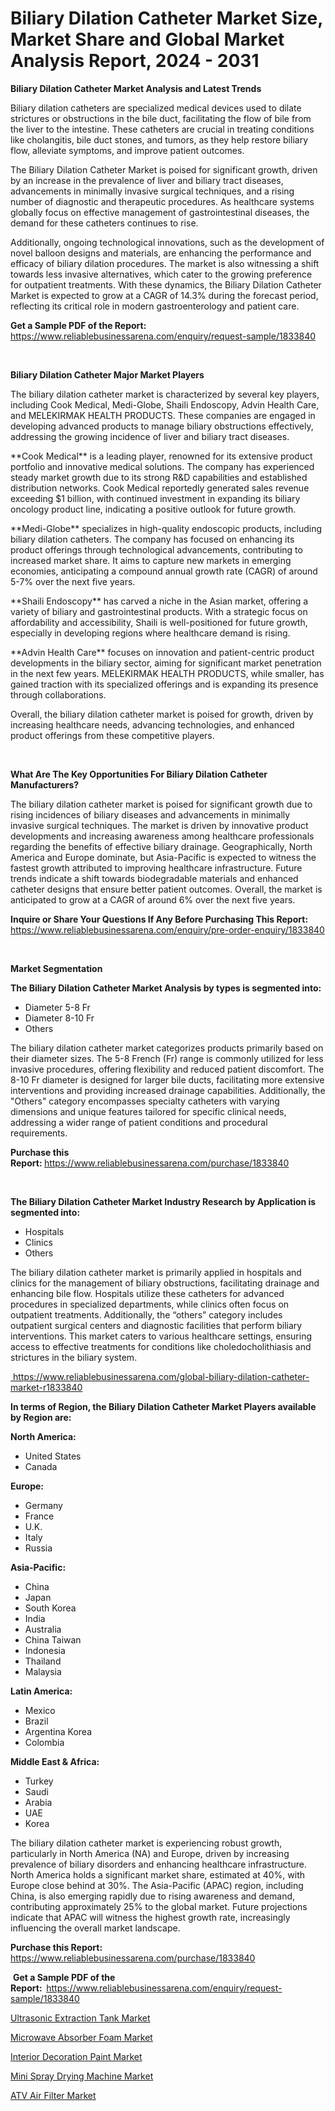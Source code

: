 <p><h1>Biliary Dilation Catheter Market Size, Market Share and Global Market Analysis Report, 2024 - 2031</h1></p><p><strong>Biliary Dilation Catheter Market Analysis and Latest Trends</strong></p>
<p><p>Biliary dilation catheters are specialized medical devices used to dilate strictures or obstructions in the bile duct, facilitating the flow of bile from the liver to the intestine. These catheters are crucial in treating conditions like cholangitis, bile duct stones, and tumors, as they help restore biliary flow, alleviate symptoms, and improve patient outcomes. </p><p>The Biliary Dilation Catheter Market is poised for significant growth, driven by an increase in the prevalence of liver and biliary tract diseases, advancements in minimally invasive surgical techniques, and a rising number of diagnostic and therapeutic procedures. As healthcare systems globally focus on effective management of gastrointestinal diseases, the demand for these catheters continues to rise. </p><p>Additionally, ongoing technological innovations, such as the development of novel balloon designs and materials, are enhancing the performance and efficacy of biliary dilation procedures. The market is also witnessing a shift towards less invasive alternatives, which cater to the growing preference for outpatient treatments. With these dynamics, the Biliary Dilation Catheter Market is expected to grow at a CAGR of 14.3% during the forecast period, reflecting its critical role in modern gastroenterology and patient care.</p></p>
<p><strong>Get a Sample PDF of the Report:&nbsp;</strong> <a href="https://www.reliablebusinessarena.com/enquiry/request-sample/1833840?utm_campaign=1292&utm_medium=2&utm_source=Github&utm_content=ia&utm_term=17102024&utm_id=biliary-dilation-catheter">https://www.reliablebusinessarena.com/enquiry/request-sample/1833840</a></p>
<p>&nbsp;</p>
<p><strong>Biliary Dilation Catheter Major Market Players</strong></p>
<p><p>The biliary dilation catheter market is characterized by several key players, including Cook Medical, Medi-Globe, Shaili Endoscopy, Advin Health Care, and MELEKIRMAK HEALTH PRODUCTS. These companies are engaged in developing advanced products to manage biliary obstructions effectively, addressing the growing incidence of liver and biliary tract diseases.</p><p>**Cook Medical** is a leading player, renowned for its extensive product portfolio and innovative medical solutions. The company has experienced steady market growth due to its strong R&D capabilities and established distribution networks. Cook Medical reportedly generated sales revenue exceeding $1 billion, with continued investment in expanding its biliary oncology product line, indicating a positive outlook for future growth.</p><p>**Medi-Globe** specializes in high-quality endoscopic products, including biliary dilation catheters. The company has focused on enhancing its product offerings through technological advancements, contributing to increased market share. It aims to capture new markets in emerging economies, anticipating a compound annual growth rate (CAGR) of around 5-7% over the next five years.</p><p>**Shaili Endoscopy** has carved a niche in the Asian market, offering a variety of biliary and gastrointestinal products. With a strategic focus on affordability and accessibility, Shaili is well-positioned for future growth, especially in developing regions where healthcare demand is rising.</p><p>**Advin Health Care** focuses on innovation and patient-centric product developments in the biliary sector, aiming for significant market penetration in the next few years. MELEKIRMAK HEALTH PRODUCTS, while smaller, has gained traction with its specialized offerings and is expanding its presence through collaborations.</p><p>Overall, the biliary dilation catheter market is poised for growth, driven by increasing healthcare needs, advancing technologies, and enhanced product offerings from these competitive players.</p></p>
<p>&nbsp;</p>
<p><strong>What Are The Key Opportunities For Biliary Dilation Catheter Manufacturers?</strong></p>
<p><p>The biliary dilation catheter market is poised for significant growth due to rising incidences of biliary diseases and advancements in minimally invasive surgical techniques. The market is driven by innovative product developments and increasing awareness among healthcare professionals regarding the benefits of effective biliary drainage. Geographically, North America and Europe dominate, but Asia-Pacific is expected to witness the fastest growth attributed to improving healthcare infrastructure. Future trends indicate a shift towards biodegradable materials and enhanced catheter designs that ensure better patient outcomes. Overall, the market is anticipated to grow at a CAGR of around 6% over the next five years.</p></p>
<p><strong>Inquire or Share Your Questions If Any Before Purchasing This Report:</strong> <a href="https://www.reliablebusinessarena.com/enquiry/pre-order-enquiry/1833840?utm_campaign=1292&utm_medium=2&utm_source=Github&utm_content=ia&utm_term=17102024&utm_id=biliary-dilation-catheter">https://www.reliablebusinessarena.com/enquiry/pre-order-enquiry/1833840</a></p>
<p>&nbsp;</p>
<p><strong>Market Segmentation</strong></p>
<p><strong>The Biliary Dilation Catheter Market Analysis by types is segmented into:</strong></p>
<p><ul><li>Diameter 5-8 Fr</li><li>Diameter 8-10 Fr</li><li>Others</li></ul></p>
<p><p>The biliary dilation catheter market categorizes products primarily based on their diameter sizes. The 5-8 French (Fr) range is commonly utilized for less invasive procedures, offering flexibility and reduced patient discomfort. The 8-10 Fr diameter is designed for larger bile ducts, facilitating more extensive interventions and providing increased drainage capabilities. Additionally, the "Others" category encompasses specialty catheters with varying dimensions and unique features tailored for specific clinical needs, addressing a wider range of patient conditions and procedural requirements.</p></p>
<p><strong>Purchase this Report:&nbsp;</strong><a href="https://www.reliablebusinessarena.com/purchase/1833840?utm_campaign=1292&utm_medium=2&utm_source=Github&utm_content=ia&utm_term=17102024&utm_id=biliary-dilation-catheter">https://www.reliablebusinessarena.com/purchase/1833840</a></p>
<p>&nbsp;</p>
<p><strong>The Biliary Dilation Catheter Market Industry Research by Application is segmented into:</strong></p>
<p><ul><li>Hospitals</li><li>Clinics</li><li>Others</li></ul></p>
<p><p>The biliary dilation catheter market is primarily applied in hospitals and clinics for the management of biliary obstructions, facilitating drainage and enhancing bile flow. Hospitals utilize these catheters for advanced procedures in specialized departments, while clinics often focus on outpatient treatments. Additionally, the “others” category includes outpatient surgical centers and diagnostic facilities that perform biliary interventions. This market caters to various healthcare settings, ensuring access to effective treatments for conditions like choledocholithiasis and strictures in the biliary system.</p></p>
<p><a href="https://www.reliablebusinessarena.com/global-biliary-dilation-catheter-market-r1833840?utm_campaign=1292&utm_medium=2&utm_source=Github&utm_content=ia&utm_term=17102024&utm_id=biliary-dilation-catheter">&nbsp;https://www.reliablebusinessarena.com/global-biliary-dilation-catheter-market-r1833840</a></p>
<p><strong>In terms of Region, the Biliary Dilation Catheter Market Players available by Region are:</strong></p>
<p>
    <p> <strong> North America: </strong>
        <ul>
            <li>United States</li>
            <li>Canada</li>
        </ul>
        </p> 
    <p> <strong> Europe: </strong>
        <ul>
            <li>Germany</li>
            <li>France</li>
            <li>U.K.</li>
            <li>Italy</li>
            <li>Russia</li>
        </ul>
        </p> 
    <p> <strong> Asia-Pacific: </strong>
        <ul>
            <li>China</li>
            <li>Japan</li>
            <li>South Korea</li>
            <li>India</li>
            <li>Australia</li>
            <li>China Taiwan</li>
            <li>Indonesia</li>
            <li>Thailand</li>
            <li>Malaysia</li>
        </ul>
        </p> 
    <p> <strong> Latin America: </strong>
        <ul>
            <li>Mexico</li>
            <li>Brazil</li>
            <li>Argentina Korea</li>
            <li>Colombia</li>
        </ul>
        </p> 
    <p> <strong> Middle East & Africa: </strong>
        <ul>
            <li>Turkey</li>
            <li>Saudi</li>
            <li>Arabia</li>
            <li>UAE</li>
            <li>Korea</li>
        </ul>
    </p>
    </p>
<p><p>The biliary dilation catheter market is experiencing robust growth, particularly in North America (NA) and Europe, driven by increasing prevalence of biliary disorders and enhancing healthcare infrastructure. North America holds a significant market share, estimated at 40%, with Europe close behind at 30%. The Asia-Pacific (APAC) region, including China, is also emerging rapidly due to rising awareness and demand, contributing approximately 25% to the global market. Future projections indicate that APAC will witness the highest growth rate, increasingly influencing the overall market landscape.</p></p>
<p><strong>Purchase this Report: </strong><a href="https://www.reliablebusinessarena.com/purchase/1833840?utm_campaign=1292&utm_medium=2&utm_source=Github&utm_content=ia&utm_term=17102024&utm_id=biliary-dilation-catheter">https://www.reliablebusinessarena.com/purchase/1833840</a></p>
<p>&nbsp;<strong>Get a Sample PDF of the Report:&nbsp;&nbsp;</strong><a href="https://www.reliablebusinessarena.com/enquiry/request-sample/1833840?utm_campaign=1292&utm_medium=2&utm_source=Github&utm_content=ia&utm_term=17102024&utm_id=biliary-dilation-catheter">https://www.reliablebusinessarena.com/enquiry/request-sample/1833840</a></p>
<p><strong></strong></p>
<p><p><a href="https://github.com/trinityagqtf/Market-Research-Report-List-1/blob/main/ultrasonic-extraction-tank-market.md?utm_campaign=1292&utm_medium=2&utm_source=Github&utm_content=ia&utm_term=17102024&utm_id=biliary-dilation-catheter">Ultrasonic Extraction Tank Market</a></p><p><a href="https://www.linkedin.com/pulse/global-microwave-absorber-foam-market-landscape-future-trends-sc8zc?utm_campaign=1292&utm_medium=2&utm_source=Github&utm_content=ia&utm_term=17102024&utm_id=biliary-dilation-catheter">Microwave Absorber Foam Market</a></p><p><a href="https://www.linkedin.com/pulse/global-interior-decoration-paint-market-share-growth-8fdae?utm_campaign=1292&utm_medium=2&utm_source=Github&utm_content=ia&utm_term=17102024&utm_id=biliary-dilation-catheter">Interior Decoration Paint Market</a></p><p><a href="https://github.com/anselmp21u/Market-Research-Report-List-1/blob/main/mini-spray-drying-machine-market.md?utm_campaign=1292&utm_medium=2&utm_source=Github&utm_content=ia&utm_term=17102024&utm_id=biliary-dilation-catheter">Mini Spray Drying Machine Market</a></p><p><a href="https://www.linkedin.com/pulse/atv-air-filter-market-trends-insights-type-application-analysis-tnuee?utm_campaign=1292&utm_medium=2&utm_source=Github&utm_content=ia&utm_term=17102024&utm_id=biliary-dilation-catheter">ATV Air Filter Market</a></p></p>